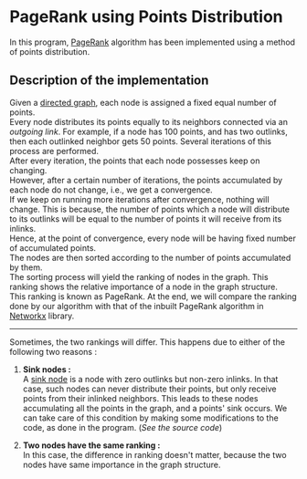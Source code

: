 PageRank using Points Distribution 
===================================
In this program, [PageRank](https://en.wikipedia.org/wiki/PageRank) algorithm has been implemented using a method of points distribution.

## Description of the implementation 

Given a [directed graph](https://en.wikipedia.org/wiki/Directed_graph), each node is assigned a fixed equal number of points.  
Every node distributes its points equally to its neighbors connected via an _outgoing link_. For example, if a node has 100 points, and has two outlinks, then each outlinked neighbor gets 50 points. Several iterations of this process are performed.  
After every iteration, the points that each node possesses keep on changing.  
However, after a certain number of iterations, the points accumulated by each node do not change, i.e., we get a convergence.  
If we keep on running more iterations after convergence, nothing will change. This is because, the number of points which a node will distribute to its outlinks will be equal to the number of points it will receive from its inlinks.  
Hence, at the point of convergence, every node will be having fixed number of accumulated points.  
The nodes are then sorted according to the number of points accumulated by them.  
The sorting process will yield the ranking of nodes in the graph. This ranking shows the relative importance of a node in the graph structure.  
This ranking is known as PageRank. At the end, we will compare the ranking done by our algorithm with that of the inbuilt PageRank algorithm in [Networkx](https://en.wikipedia.org/wiki/NetworkX) library.

----
Sometimes, the two rankings will differ. This happens due to either of the following two reasons :

1) __Sink nodes :__  
    A [sink node](http://mathworld.wolfram.com/DigraphSink.html) is a node with zero outlinks but non-zero inlinks.
In that case, such nodes can never distribute their points, but only receive points from their inlinked neighbors.
This leads to these nodes accumulating all the points in the graph, and a points' sink occurs.
We can take care of this condition by making some modifications to the code, as done in the program. (_See the source code_)

2) __Two nodes have the same ranking :__  
    In this case, the difference in ranking doesn't matter, because the two nodes have same importance in the graph structure.
